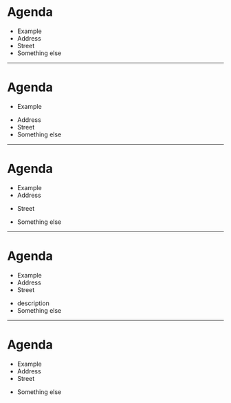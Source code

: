 <!-- .element data-auto-animate class="agenda"-->
# Agenda

- Example
- Address
- Street
- Something else

---

<!-- .element data-auto-animate class="agenda"-->
# Agenda

- Example
<!-- .element class="highlight" -->
- Address
- Street
- Something else

---

<!-- .element data-auto-animate class="agenda"-->
# Agenda

- Example
- Address
<!-- .element class="highlight" -->
- Street
<!-- .element data-id="street"-->
- Something else

---

<!-- .element data-auto-animate class="agenda"-->
# Agenda

- Example
- Address
- Street
<!-- .element data-id="street"-->
<!-- .element class="highlight" -->
   - description
- Something else

---

<!-- .element data-auto-animate class="agenda"-->
# Agenda

- Example
- Address
- Street
<!-- .element data-id="street"-->
- Something else
<!-- .element class="highlight" -->

